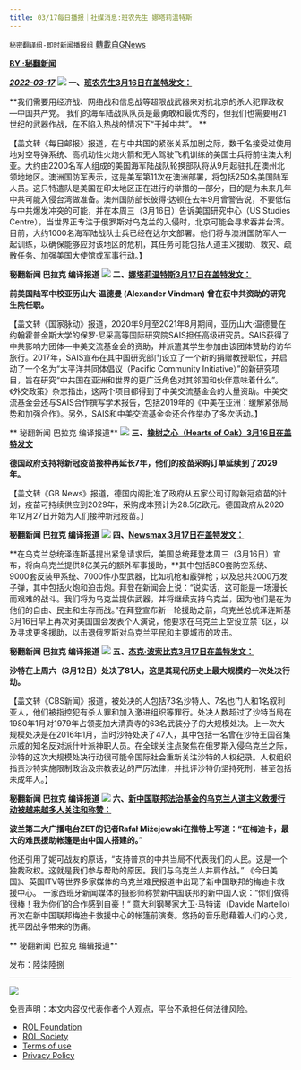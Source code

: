 ```yaml
---
title: 03/17每日播报｜社媒消息:班农先生 娜塔莉温特斯
---
```

`秘密翻译组-即时新闻播报组` [轉載自GNews](https://gnews.org/zh-hans/2179280/)

**[BY :秘翻新闻](https://gettr.com/post/p10g8rd92fd)**

***[2022-03-17](https://gettr.com/post/p10g8rd92fd)***
![](https://assets.gnews.org/wp-content/uploads/2022/03/1-191.jpg)
**一、[班农先生3月16日在盖特发文：](https://gettr.com/post/p10aw7ob2f1)**

**我们需要用经济战、网络战和信息战等超限战武器来对抗北京的杀人犯罪政权—中国共产党。 我们的海军陆战队队员是最勇敢和最优秀的，但我们也需要用21世纪的武器作战，在不陷入热战的情况下“干掉中共”。 **

【盖文转《每日邮报》报道，在与中共国的紧张关系加剧之际，数千名接受过使用地对空导弹系统、高机动性火炮火箭和无人驾驶飞机训练的美国士兵将前往澳大利亚。大约由2200名军人组成的美国海军陆战队轮换部队将从9月起驻扎在澳州北领地地区。澳洲国防军表示，这是美军第11次在澳洲部署，将包括250名美国陆军人员。这只特遣队是美国在印太地区正在进行的举措的一部分，目的是为未来几年中共可能入侵台湾做准备。澳州国防部长彼得·达顿在去年9月曾警告说，不要低估与中共爆发冲突的可能，并在本周三（3月16日）告诉美国研究中心（US Studies Centre），当世界正专注于俄罗斯对乌克兰的入侵时，北京可能会寻求吞并台湾。目前，大约1000名海军陆战队士兵已经在达尔文部署。他们将与澳洲国防军人一起训练，以确保能够应对该地区的危机，其任务可能包括人道主义援助、救灾、疏散任务、加强美国大使馆或军事行动。】

**秘翻新闻 巴拉克 编译报道**
![](https://assets.gnews.org/wp-content/uploads/2022/03/2-103.png)
**二、[娜塔莉温特斯3月17日在盖特发文：](https://gettr.com/post/p10bmo45707)**

**前美国陆军中校亚历山大·温德曼 (Alexander Vindman) 曾在获中共资助的研究生院任职。**

【盖文转《国家脉动》报道，2020年9月至2021年8月期间，亚历山大·温德曼在约翰霍普金斯大学的保罗·尼采高等国际研究院SAIS担任高级研究员。SAIS获得了中共影响力团体—中美交流基金会的资助，并派遣其学生参加由该团体赞助的访华旅行。2017年，SAIS宣布在其中国研究部门设立了一个新的捐赠教授职位，并启动了一个名为“太平洋共同体倡议（Pacific Community Initiative）”的新研究项目，旨在研究“中共国在亚洲和世界的更广泛角色对其邻国和伙伴意味着什么”。《外交政策》杂志指出，这两个项目都得到了中美交流基金会的大量资助。中美交流基金会还与SAIS合作撰写学术报告，包括2019年的《中美在亚洲：缓解紧张局势和加强合作》。另外，SAIS和中美交流基金会还合作举办了多次活动。】

** 秘翻新闻 巴拉克 编译报道**
![](https://assets.gnews.org/wp-content/uploads/2022/03/3-90.png)
**三、[橡树之心（Hearts of Oak）3月16日在盖特发文](https://gettr.com/post/p10aa26f0f1)**

**德国政府支持将新冠疫苗接种再延长7年，他们的疫苗采购订单延续到了2029年。**

【盖文转《GB News》报道，德国内阁批准了政府从五家公司订购新冠疫苗的计划，疫苗可持续供应到2029年，采购成本预计为28.5亿欧元。德国政府从2020年12月27日开始为人们接种新冠疫苗。】

**秘翻新闻 巴拉克 编译报道**
![](https://assets.gnews.org/wp-content/uploads/2022/03/4-57.jpg)
**四、[Newsmax 3月17日在盖特发文：](https://gettr.com/post/p10cyk66ccd)**

**在乌克兰总统泽连斯基提出紧急请求后，美国总统拜登本周三（3月16日）宣布，将向乌克兰提供8亿美元的额外军事援助，**其中包括800套防空系统、9000套反装甲系统、7000件小型武器，比如机枪和霰弹枪；以及总共2000万发子弹，其中包括火炮和迫击炮。拜登在新闻会上说：“说实话，这可能是一场漫长而艰难的战斗。我们将为乌克兰提供武器，并将继续支持乌克兰，因为他们是在为他们的自由、民主和生存而战。”在拜登宣布新一轮援助之前，乌克兰总统泽连斯基3月16日早上再次对美国国会发表个人演说，他要求在乌克兰上空设立禁飞区，以及寻求更多援助，以击退俄罗斯对乌克兰平民和主要城市的攻击。

**秘翻新闻 巴拉克 编译报道**
![](https://assets.gnews.org/wp-content/uploads/2022/03/5-35.jpg)
**五、[杰克·波索比克3月17日在盖特发文：](https://gettr.com/post/p10d1nea9c9)**

**沙特在上周六（3月12日）处决了81人，这是其现代历史上最大规模的一次处决行动。**

【盖文转《CBS新闻》报道，被处决的人包括73名沙特人、7名也门人和1名叙利亚人，他们被指控犯有杀人罪和加入激进组织等罪行。处决人数超过了沙特当局在1980年1月对1979年占领麦加大清真寺的63名武装分子的大规模处决。上一次大规模处决是在2016年1月，当时沙特处决了47人，其中包括一名曾在沙特王国召集示威的知名反对派什叶派神职人员。在全球关注点聚焦在俄罗斯入侵乌克兰之际，沙特的这次大规模处决行动很可能令国际社会重新关注沙特的人权纪录。人权组织指责沙特实施限制政治及宗教表达的严厉法律，并批评沙特仍坚持死刑，甚至包括未成年人。】

**秘翻新闻 巴拉克 编译报道**
![](https://assets.gnews.org/wp-content/uploads/2022/03/6-31.jpg)
**六、[新中国联邦法治基金的乌克兰人道主义救援行动被越来越多人关注和称赞：](https://twitter.com/rafalmizejewski/status/1504088603089162252)**

**波兰第二大广播电台ZET的记者Rafał Miżejewski在推特上写道：“在梅迪卡，最大的难民援助帐篷是由中国人搭建的。**”

他还引用了妮可战友的原话，“支持普京的中共当局不代表我们的人民。这是一个独裁政权。这就是我们参与帮助的原因。我们与乌克兰人并肩作战。” 《今日美国》、英国ITV等世界多家媒体的乌克兰难民报道中出现了新中国联邦的梅迪卡救援中心。 一家西班牙新闻媒体的摄影师称赞新中国联邦的新中国人说：“你们做得很棒！我为你们的合作感到自豪！“ 意大利钢琴家大卫·马特诺（Davide Martello）再次在新中国联邦梅迪卡救援中心的帐篷前演奏。悠扬的音乐慰藉着人们的心灵，抚平因战争带来的伤痛。

** 秘翻新闻 巴拉克 编辑报道**

发布：陸柒陸捌

* * *
![](https://assets.gnews.org/wp-content/uploads/2022/03/IMAGE-2022-02-19-171240-1.jpg)


 

免责声明：本文内容仅代表作者个人观点，平台不承担任何法律风险。

- [ROL Foundation](https://rolfoundation.org/)
- [ROL Society](https://rolsociety.org/)
- [Terms of use](https://gnews.org/terms-of-use-3/)
- [Privacy Policy](https://gnews.org/privacy-policy/)
